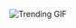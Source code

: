 ![Trending GIF](https://media3.giphy.com/media/v1.Y2lkPThiYjIxNzcya2xyYmMwN3JuMTVmYm9xNjE2am0xemRya2s3a2xtZWg1ejZjd3JwZiZlcD12MV9naWZzX3NlYXJjaCZjdD1n/YQitE4YNQNahy/giphy.gif)
